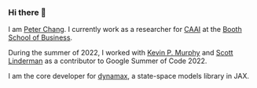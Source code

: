 ### Hi there 👋

<!--
**petergchang/petergchang** is a ✨ _special_ ✨ repository because its `README.md` (this file) appears on your GitHub profile.

Here are some ideas to get you started:

- 🔭 I’m currently working on ...
- 🌱 I’m currently learning ...
- 👯 I’m looking to collaborate on ...
- 🤔 I’m looking for help with ...
- 💬 Ask me about ...
- 📫 How to reach me: ...
- 😄 Pronouns: ...
- ⚡ Fun fact: ...
-->
I am [Peter Chang](https://petergchang.github.io). I currently work as a researcher for [CAAI](https://www.chicagobooth.edu/research/center-for-applied-artificial-intelligence/about) at the [Booth School of Business](https://www.chicagobooth.edu/).

During the summer of 2022, I worked with [Kevin P. Murphy](https://github.com/murphyk) and [Scott Linderman](https://github.com/slinderman) as a contributor to Google Summer of Code 2022.

I am the core developer for [dynamax](https://github.com/probml/dynamax), a state-space models library in JAX.
